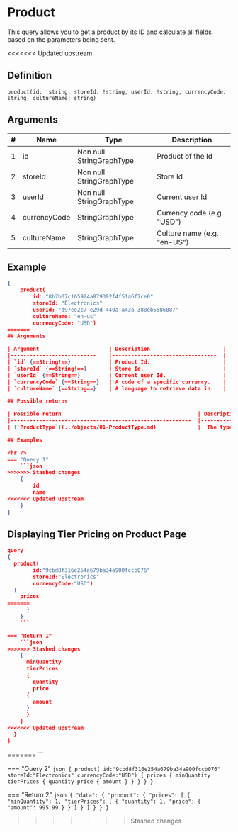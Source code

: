 # Product

This query allows you to get a product by its ID and calculate all fields based on the parameters being sent.

<<<<<<< Updated upstream
## Definition

```
product(id: !string, storeId: !string, userId: !string, currencyCode: string, cultureName: string)
```

## Arguments

|#|Name        |Type           |Description                |
|-|------------|---------------|---------------------------|
|1|id          |Non null StringGraphType|Product of the Id          |
|2|storeId     |Non null StringGraphType|Store Id                   |
|3|userId      |Non null StringGraphType|Current user Id            |
|4|currencyCode|StringGraphType|Currency code (e.g. "USD") |
|5|cultureName |StringGraphType|Culture name (e.g. "en-US")|

## Example

```json
{
    product(
        id: "8b7b07c165924a879392f4f51a6f7ce0"
        storeId: "Electronics"
        userId: "d97ee2c7-e29d-440a-a43a-388eb5586087"
        cultureName: "en-us"
        currencyCode: "USD")
=======
## Arguments

| Argument                  	| Description                     	|
|---------------------------	|---------------------------------	|
| `id` {==String!==}          	| Product Id.                     	|
| `storeId` {==String!==}     	| Store Id.                       	|
| `userId` {==String==}       	| Current user Id.                	|
| `currencyCode` {==String==} 	| A code of a specific currency.  	|
| `cultureName` {==String==}  	| A language to retrieve data in. 	|

## Possible returns

| Possible return                                          	| Description                           	|
|---------------------------------------------------------	|---------------------------------------	|
| [`ProductType`](../objects/01-ProductType.md)            	|  The type or category of the product.  	|

## Examples

<hr />
=== "Query 1"
    ```json
>>>>>>> Stashed changes
    {
        id
        name
<<<<<<< Updated upstream
    }
}
```

## Displaying Tier Pricing on Product Page

```json
query
{
  product(
        id:"9cbd8f316e254a679ba34a900fccb076" 
        storeId:"Electronics"
        currencyCode:"USD")
  {
    prices
=======
      }
    }  
    ```

=== "Return 1"
    ```json
>>>>>>> Stashed changes
    {
      minQuantity
      tierPrices
      {
        quantity
        price
      {
        amount
      }
      }
    }
<<<<<<< Updated upstream
  }
}
```
=======
    ```

=== "Query 2"
    ```json
    {
        product(
                id:"9cbd8f316e254a679ba34a900fccb076" 
                storeId:"Electronics"
                currencyCode:"USD")
        {
            prices
            {
            minQuantity
            tierPrices
            {
                quantity
                price
            {
                amount
            }
            }
            }
        }
        }
    ```

=== "Return 2"
    ```json
        {
        "data": {
            "product": {
            "prices": [
                {
                "minQuantity": 1,
                "tierPrices": [
                    {
                    "quantity": 1,
                    "price": {
                        "amount": 995.99
                    }
                    }
                ]
                }
            ]
            }
        }
        }
    ```
>>>>>>> Stashed changes
